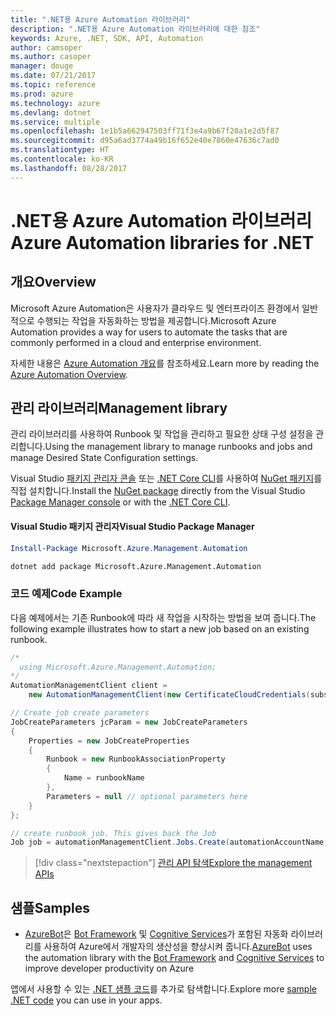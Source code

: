 ```yaml
---
title: ".NET용 Azure Automation 라이브러리"
description: ".NET용 Azure Automation 라이브러리에 대한 참조"
keywords: Azure, .NET, SDK, API, Automation
author: camsoper
ms.author: casoper
manager: douge
ms.date: 07/21/2017
ms.topic: reference
ms.prod: azure
ms.technology: azure
ms.devlang: dotnet
ms.service: multiple
ms.openlocfilehash: 1e1b5a662947503ff71f3e4a9b67f20a1e2d5f87
ms.sourcegitcommit: d95a6ad3774a49b16f652e40e7860e47636c7ad0
ms.translationtype: HT
ms.contentlocale: ko-KR
ms.lasthandoff: 08/28/2017
---
```

# <a name="azure-automation-libraries-for-net"></a><span data-ttu-id="be004-104">.NET용 Azure Automation 라이브러리</span><span class="sxs-lookup"><span data-stu-id="be004-104">Azure Automation libraries for .NET</span></span>

## <a name="overview"></a><span data-ttu-id="be004-105">개요</span><span class="sxs-lookup"><span data-stu-id="be004-105">Overview</span></span>

<span data-ttu-id="be004-106">Microsoft Azure Automation은 사용자가 클라우드 및 엔터프라이즈 환경에서 일반적으로 수행되는 작업을 자동화하는 방법을 제공합니다.</span><span class="sxs-lookup"><span data-stu-id="be004-106">Microsoft Azure Automation provides a way for users to automate the tasks that are commonly performed in a cloud and enterprise environment.</span></span> 

<span data-ttu-id="be004-107">자세한 내용은 [Azure Automation 개요](/azure/automation/automation-intro)를 참조하세요.</span><span class="sxs-lookup"><span data-stu-id="be004-107">Learn more by reading the [Azure Automation Overview](/azure/automation/automation-intro).</span></span>

## <a name="management-library"></a><span data-ttu-id="be004-108">관리 라이브러리</span><span class="sxs-lookup"><span data-stu-id="be004-108">Management library</span></span>

<span data-ttu-id="be004-109">관리 라이브러리를 사용하여 Runbook 및 작업을 관리하고 필요한 상태 구성 설정을 관리합니다.</span><span class="sxs-lookup"><span data-stu-id="be004-109">Using the management library to manage runbooks and jobs and manage Desired State Configuration settings.</span></span>

<span data-ttu-id="be004-110">Visual Studio [패키지 관리자 콘솔][PackageManager] 또는 [.NET Core CLI][DotNetCLI]를 사용하여 [NuGet 패키지](https://www.nuget.org/packages/Microsoft.Azure.Management.Automation)를 직접 설치합니다.</span><span class="sxs-lookup"><span data-stu-id="be004-110">Install the [NuGet package](https://www.nuget.org/packages/Microsoft.Azure.Management.Automation) directly from the Visual Studio [Package Manager console][PackageManager] or with the [.NET Core CLI][DotNetCLI].</span></span>

#### <a name="visual-studio-package-manager"></a><span data-ttu-id="be004-111">Visual Studio 패키지 관리자</span><span class="sxs-lookup"><span data-stu-id="be004-111">Visual Studio Package Manager</span></span>

```powershell
Install-Package Microsoft.Azure.Management.Automation
```

```bash
dotnet add package Microsoft.Azure.Management.Automation
```

### <a name="code-example"></a><span data-ttu-id="be004-112">코드 예제</span><span class="sxs-lookup"><span data-stu-id="be004-112">Code Example</span></span>

<span data-ttu-id="be004-113">다음 예제에서는 기존 Runbook에 따라 새 작업을 시작하는 방법을 보여 줍니다.</span><span class="sxs-lookup"><span data-stu-id="be004-113">The following example illustrates how to start a new job based on an existing runbook.</span></span>

```csharp
/*
  using Microsoft.Azure.Management.Automation;
*/
AutomationManagementClient client =
    new AutomationManagementClient(new CertificateCloudCredentials(subscriptionId, cert));

// Create job create parameters
JobCreateParameters jcParam = new JobCreateParameters
{
    Properties = new JobCreateProperties
    {
        Runbook = new RunbookAssociationProperty
        {
            Name = runbookName
        },
        Parameters = null // optional parameters here
    }
};

// create runbook job. This gives back the Job
Job job = automationManagementClient.Jobs.Create(automationAccountName, jcParam).Job;
```

> [!div class="nextstepaction"]
> [<span data-ttu-id="be004-114">관리 API 탐색</span><span class="sxs-lookup"><span data-stu-id="be004-114">Explore the management APIs</span></span>](/dotnet/api/overview/azure/automation/management)

## <a name="samples"></a><span data-ttu-id="be004-115">샘플</span><span class="sxs-lookup"><span data-stu-id="be004-115">Samples</span></span>

* <span data-ttu-id="be004-116">[AzureBot](https://github.com/Microsoft/AzureBot)은 [Bot Framework](https://docs.microsoft.com/bot-framework/) 및 [Cognitive Services](/cognitive-services)가 포함된 자동화 라이브러리를 사용하여 Azure에서 개발자의 생산성을 향상시켜 줍니다.</span><span class="sxs-lookup"><span data-stu-id="be004-116">[AzureBot](https://github.com/Microsoft/AzureBot) uses the automation library with the [Bot Framework](https://docs.microsoft.com/bot-framework/) and [Cognitive Services](/cognitive-services) to improve developer productivity on Azure</span></span>

<span data-ttu-id="be004-117">앱에서 사용할 수 있는 [.NET 샘플 코드](https://azure.microsoft.com/resources/samples/?platform=dotnet)를 추가로 탐색합니다.</span><span class="sxs-lookup"><span data-stu-id="be004-117">Explore more [sample .NET code](https://azure.microsoft.com/resources/samples/?platform=dotnet) you can use in your apps.</span></span>

[PackageManager]: https://docs.microsoft.com/nuget/tools/package-manager-console
[DotNetCLI]: https://docs.microsoft.com/dotnet/core/tools/dotnet-add-package
